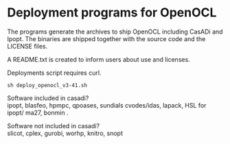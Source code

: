 # Deployment programs for OpenOCL

The programs generate the archives to ship OpenOCL including CasADi and Ipopt.
The binaries are shipped together with the source code and the LICENSE files.

A README.txt is created to inform users about use and licenses.


Deployments script requires curl.

```
sh deploy_openocl_v3-41.sh
```


Software included in casadi?  
ipopt, blasfeo, hpmpc, qpoases, sundials cvodes/idas, lapack, HSL for ipopt/ ma27,  bonmin . 

Software not included in casadi?    
slicot, cplex, gurobi, worhp, knitro, snopt
